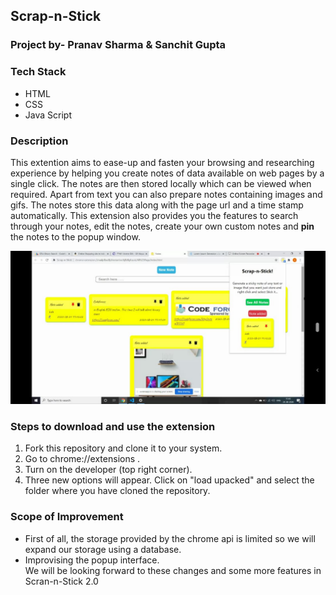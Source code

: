 

                                           
  ## Scrap-n-Stick
 
  
  
  ### Project by- Pranav Sharma & Sanchit Gupta
  
  
  ### Tech Stack
  * HTML
  * CSS
  * Java Script
  
 ### Description
 This extention aims to ease-up and fasten your browsing and researching experience by helping you create notes of data available on web pages by a single click. 
 The notes are then stored locally which can be viewed when required. Apart from text you can also prepare notes containing images and gifs. 
 The notes store this data along with the page url and a time stamp automatically. This extension also provides you the features to search through your notes, edit the notes,  create your own custom notes and **pin** the notes to the popup window.

<img src ="screenshot.jpeg" width="700">

 ### Steps to download and use the extension
  1. Fork this repository and clone it to your system.
  2. Go to chrome://extensions .
  3. Turn on the developer (top right corner).
  4. Three new options will appear. Click on "load upacked" and select the folder where you have cloned the repository.
 ### Scope of Improvement
 * First of all, the storage provided by the chrome api is limited so we will expand our storage using a database.
 * Improvising the popup interface.  
 We will be looking forward to these changes and some more features in Scran-n-Stick 2.0
 
  
